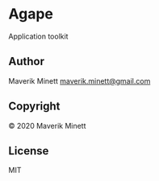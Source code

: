 # Agape

Application toolkit

## Author

Maverik Minett  maverik.minett@gmail.com

## Copyright

© 2020 Maverik Minett

## License

MIT
